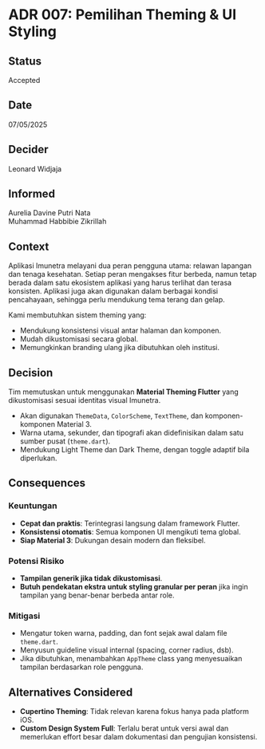 # ADR 007: Pemilihan Theming & UI Styling

## Status
Accepted

## Date
07/05/2025

## Decider 
Leonard Widjaja

## Informed
Aurelia Davine Putri Nata  
Muhammad Habbibie Zikrillah  

## Context

Aplikasi Imunetra melayani dua peran pengguna utama: relawan lapangan dan tenaga kesehatan. Setiap peran mengakses fitur berbeda, namun tetap berada dalam satu ekosistem aplikasi yang harus terlihat dan terasa konsisten. Aplikasi juga akan digunakan dalam berbagai kondisi pencahayaan, sehingga perlu mendukung tema terang dan gelap.

Kami membutuhkan sistem theming yang:

- Mendukung konsistensi visual antar halaman dan komponen.
- Mudah dikustomisasi secara global.
- Memungkinkan branding ulang jika dibutuhkan oleh institusi.

## Decision

Tim memutuskan untuk menggunakan **Material Theming Flutter** yang dikustomisasi sesuai identitas visual Imunetra.

- Akan digunakan `ThemeData`, `ColorScheme`, `TextTheme`, dan komponen-komponen Material 3.
- Warna utama, sekunder, dan tipografi akan didefinisikan dalam satu sumber pusat (`theme.dart`).
- Mendukung Light Theme dan Dark Theme, dengan toggle adaptif bila diperlukan.

## Consequences

### Keuntungan

- **Cepat dan praktis**: Terintegrasi langsung dalam framework Flutter.
- **Konsistensi otomatis**: Semua komponen UI mengikuti tema global.
- **Siap Material 3**: Dukungan desain modern dan fleksibel.

### Potensi Risiko

- **Tampilan generik jika tidak dikustomisasi**.
- **Butuh pendekatan ekstra untuk styling granular per peran** jika ingin tampilan yang benar-benar berbeda antar role.

### Mitigasi

- Mengatur token warna, padding, dan font sejak awal dalam file `theme.dart`.
- Menyusun guideline visual internal (spacing, corner radius, dsb).
- Jika dibutuhkan, menambahkan `AppTheme` class yang menyesuaikan tampilan berdasarkan role pengguna.

## Alternatives Considered

- **Cupertino Theming**: Tidak relevan karena fokus hanya pada platform iOS.
- **Custom Design System Full**: Terlalu berat untuk versi awal dan memerlukan effort besar dalam dokumentasi dan pengujian konsistensi.
